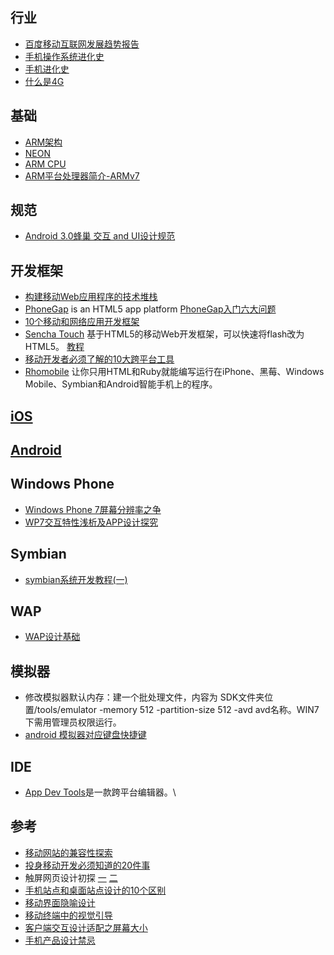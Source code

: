 ## 行业
* [百度移动互联网发展趋势报告](http://open.shouji.baidu.com/?page=mireport)
* [手机操作系统进化史](http://www.36kr.com/p/57990.html)
* [手机进化史](http://tech2ipo.com/38493/)
* [什么是4G](http://select.yeeyan.org/view/25034/252267)
 
## 基础
* [ARM架构](http://baike.baidu.com/view/4078025.htm)
* [NEON](http://baike.baidu.com/view/478000.htm#sub7130461)
* [ARM CPU](http://bbs.hiapk.com/thread-1219579-1-1.html)
* [ARM平台处理器简介-ARMv7](http://zhaohongjian000.is-programmer.com/posts/34688.html)

## 规范
* [Android 3.0蜂巢 交互 and UI设计规范](http://ucdchina.com/snap/10612)

## 开发框架
* [构建移动Web应用程序的技术堆栈](http://www.williamlong.info/archives/3077.html)
* [PhoneGap](http://phonegap.com/) is an HTML5 app platform  [PhoneGap入门六大问题](http://blog.csdn.net/ydj9931/article/details/7269354)
* [10个移动和网络应用开发框架](http://www.techfrom.com/15762.html)
* [Sencha Touch](http://www.techfrom.com/15760.html) 基于HTML5的移动Web开发框架，可以快速将flash改为HTML5。 [教程](http://ued.sina.com/?p=406)
* [移动开发者必须了解的10大跨平台工具](http://blog.jobbole.com/61213/)
* [Rhomobile](http://rhomobile.com/) 让你只用HTML和Ruby就能编写运行在iPhone、黑莓、Windows Mobile、Symbian和Android智能手机上的程序。

## [iOS](iOS.md)

## [Android](Android.md)

## Windows Phone
* [Windows Phone 7屏幕分辨率之争](http://www.cnblogs.com/magicboy110/archive/2010/12/22/1914216.html)
* [WP7交互特性浅析及APP设计探究](http://wsd.tencent.com/2011/10/windowsphone7-2.html )

## Symbian
* [symbian系统开发教程(一)](http://blog.csdn.net/wh_xiexing/article/details/1887002)

## WAP
* [WAP设计基础](http://ued.taobao.com/blog/2010/12/24/wap-foundation-design-of-mobile-interaction-design/)

## 模拟器
* 修改模拟器默认内存：建一个批处理文件，内容为 SDK文件夹位置/tools/emulator -memory 512 -partition-size 512 -avd avd名称。WIN7下需用管理员权限运行。
* [android 模拟器对应键盘快捷键](http://blog.csdn.net/fangxiao_jun/article/details/6145828)

## IDE
* [App Dev Tools](http://www.appcentral.com/app-dev-tools/)是一款跨平台编辑器。\

## 参考
* [移动网站的兼容性探索](http://www.slideshare.net/taobaoued/ss-9440488)
* [投身移动开发必须知道的20件事](http://www.alibuybuy.com/posts/71746.html)
* 触屏网页设计初探 [一](http://wsd.tencent.com/2011/03/web_design_for_touch_screen.html) [二](http://wsd.tencent.com/2011/03/web_design_for_touch_screen2.html)
* [手机站点和桌面站点设计的10个区别](http://uedc.163.com/5593.html)
* [移动界面隐喻设计](http://uedc.163.com/5593.html)
* [移动终端中的视觉引导](http://ucdchina.com/snap/9669)
* [客户端交互设计适配之屏幕大小](http://ued.taobao.com/blog/2011/03/04/mobile-app-design-based-on-screen-sizes/)
* [手机产品设计禁忌](http://elya.cc/2012/02/26/taboo/)
